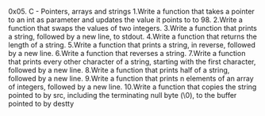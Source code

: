 0x05. C - Pointers, arrays and strings
1.Write a function that takes a pointer to an int as parameter and updates the value it points to to 98.
2.Write a function that swaps the values of two integers.
3.Write a function that prints a string, followed by a new line, to stdout.
4.Write a function that returns the length of a string.
5.Write a function that prints a string, in reverse, followed by a new line.
6.Write a function that reverses a string.
7.Write a function that prints every other character of a string, starting with the first character, followed by a new line.
8.Write a function that prints half of a string, followed by a new line.
9.Write a function that prints n elements of an array of integers, followed by a new line.
10.Write a function that copies the string pointed to by src, including the terminating null byte (\0), to the buffer pointed to by destty
